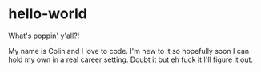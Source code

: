 # hello-world

What's poppin' y'all?!

My name is Colin and I love to code. I'm new to it so hopefully soon I can hold my own in a real career setting. Doubt it but eh fuck it I'll figure it out.
